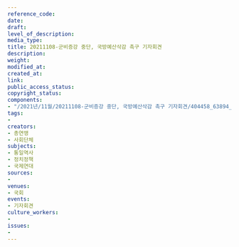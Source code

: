 ```yaml
---
reference_code: 
date: 
draft: 
level_of_description: 
media_type: 
title: 20211108-군비증강 중단, 국방예산삭감 촉구 기자회견
description: 
weight: 
modified_at: 
created_at: 
link: 
public_access_status: 
copyright_status: 
components:
- "/2021년/11월/20211108-군비증강 중단, 국방예산삭감 촉구 기자회견/404458_63894_1817.jpg"
tags:
- 
creators:
- 총연맹
- 사회단체
subjects:
- 통일역사
- 정치정책
- 국제연대
sources:
- 
venues:
- 국회
events:
- 기자회견
culture_workers:
- 
issues:
- 
---
```

